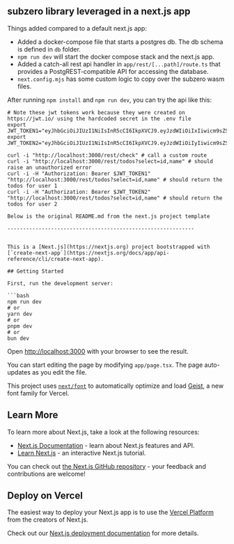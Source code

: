 ## subzero library leveraged in a next.js app

Things added compared to a default next.js app:

- Added a docker-compose file that starts a postgres db. The db schema is defined in `db` folder.
- `npm run dev` will start the docker compose stack and the next.js app.
- Added a catch-all rest api handler in `app/rest/[...path]/route.ts` that provides a PostgREST-compatible API for accessing the database.
- `next.config.mjs` has some custom logic to copy over the subzero wasm files.


After running `npm install` and `npm run dev`, you can try the api like this:
```
# Note these jwt tokens work because they were created on https://jwt.io/ using the hardcoded secret in the .env file
export JWT_TOKEN1="eyJhbGciOiJIUzI1NiIsInR5cCI6IkpXVCJ9.eyJzdWIiOiIxIiwicm9sZSI6ImF1dGhlbnRpY2F0ZWQifQ.fNyithqhPEfZHmmG1TVXLfLxHp_3YybuQ__Mqqh0JPE"
export JWT_TOKEN2="eyJhbGciOiJIUzI1NiIsInR5cCI6IkpXVCJ9.eyJzdWIiOiIyIiwicm9sZSI6ImF1dGhlbnRpY2F0ZWQifQ.5J5SdQWhBdyNPCLpZP_VlNt7eYJHMGPKesxlY4sywuM"

curl -i "http://localhost:3000/rest/check" # call a custom route
curl -i "http://localhost:3000/rest/todos?select=id,name" # should raise an unauthorized error
curl -i -H "Authorization: Bearer $JWT_TOKEN1" "http://localhost:3000/rest/todos?select=id,name" # should return the todos for user 1
curl -i -H "Authorization: Bearer $JWT_TOKEN2" "http://localhost:3000/rest/todos?select=id,name" # should return the todos for user 2

Below is the original README.md from the next.js project template

------------------------------------------------------------


This is a [Next.js](https://nextjs.org) project bootstrapped with [`create-next-app`](https://nextjs.org/docs/app/api-reference/cli/create-next-app).

## Getting Started

First, run the development server:

```bash
npm run dev
# or
yarn dev
# or
pnpm dev
# or
bun dev
```

Open [http://localhost:3000](http://localhost:3000) with your browser to see the result.

You can start editing the page by modifying `app/page.tsx`. The page auto-updates as you edit the file.

This project uses [`next/font`](https://nextjs.org/docs/app/building-your-application/optimizing/fonts) to automatically optimize and load [Geist](https://vercel.com/font), a new font family for Vercel.

## Learn More

To learn more about Next.js, take a look at the following resources:

- [Next.js Documentation](https://nextjs.org/docs) - learn about Next.js features and API.
- [Learn Next.js](https://nextjs.org/learn) - an interactive Next.js tutorial.

You can check out [the Next.js GitHub repository](https://github.com/vercel/next.js) - your feedback and contributions are welcome!

## Deploy on Vercel

The easiest way to deploy your Next.js app is to use the [Vercel Platform](https://vercel.com/new?utm_medium=default-template&filter=next.js&utm_source=create-next-app&utm_campaign=create-next-app-readme) from the creators of Next.js.

Check out our [Next.js deployment documentation](https://nextjs.org/docs/app/building-your-application/deploying) for more details.

